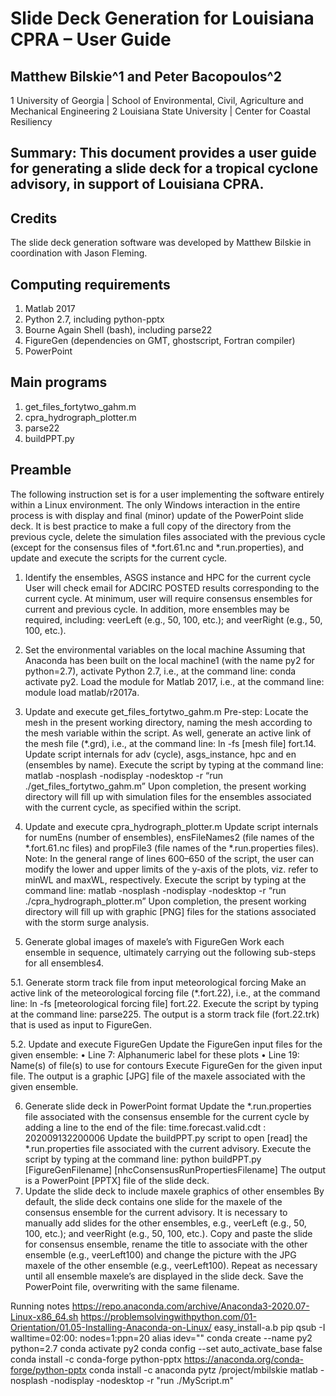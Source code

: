# Slide Deck Generation for Louisiana CPRA – User Guide

## Matthew Bilskie^1 and Peter Bacopoulos^2

1 University of Georgia | School of Environmental, Civil, Agriculture and Mechanical Engineering
2 Louisiana State University | Center for Coastal Resiliency

## Summary: This document provides a user guide for generating a slide deck for a tropical cyclone advisory, in support of Louisiana CPRA.

## Credits
The slide deck generation software was developed by Matthew Bilskie in coordination with Jason Fleming.

## Computing requirements
1. Matlab 2017
2. Python 2.7, including python-pptx
3. Bourne Again Shell (bash), including parse22
4. FigureGen (dependencies on GMT, ghostscript, Fortran compiler)
5. PowerPoint

## Main programs
1. get_files_fortytwo_gahm.m
2. cpra_hydrograph_plotter.m
3. parse22
4. buildPPT.py

## Preamble
The following instruction set is for a user implementing the software entirely within a Linux environment.  The only Windows interaction in the entire process is with display and final (minor) update of the PowerPoint slide deck.
It is best practice to make a full copy of the directory from the previous cycle, delete the simulation files associated with the previous cycle (except for the consensus files of *.fort.61.nc and *.run.properties), and update and execute the scripts for the current cycle.


1. Identify the ensembles, ASGS instance and HPC for the current cycle
User will check email for ADCIRC POSTED results corresponding to the current cycle.  At minimum, user will require consensus ensembles for current and previous cycle.  In addition, more ensembles may be required, including: veerLeft (e.g., 50, 100, etc.); and veerRight (e.g., 50, 100, etc.).

2. Set the environmental variables on the local machine
Assuming that Anaconda has been built on the local machine1 (with the name py2 for python=2.7), activate Python 2.7, i.e., at the command line: conda activate py2.
Load the module for Matlab 2017, i.e., at the command line: module load matlab/r2017a.

3. Update and execute get_files_fortytwo_gahm.m
Pre-step: Locate the mesh in the present working directory, naming the mesh according to the mesh variable within the script.  As well, generate an active link of the mesh file (*.grd), i.e., at the command line: ln -fs [mesh file] fort.14.
Update script internals for adv (cycle), asgs_instance, hpc and en (ensembles by name).  Execute the script by typing at the command line:
matlab -nosplash -nodisplay -nodesktop -r “run ./get_files_fortytwo_gahm.m”
Upon completion, the present working directory will fill up with simulation files for the ensembles associated with the current cycle, as specified within the script.

4. Update and execute cpra_hydrograph_plotter.m
Update script internals for numEns (number of ensembles), ensFileNames2 (file names of the *.fort.61.nc files) and propFile3 (file names of the *.run.properties files).  Note: In the general range of lines 600–650 of the script, the user can modify the lower and upper limits of the y-axis of the plots, viz. refer to minWL and maxWL, respectively.
Execute the script by typing at the command line:
matlab -nosplash -nodisplay -nodesktop -r “run ./cpra_hydrograph_plotter.m”
Upon completion, the present working directory will fill up with graphic [PNG] files for the stations associated with the storm surge analysis.

5. Generate global images of maxele’s with FigureGen
Work each ensemble in sequence, ultimately carrying out the following sub-steps for all ensembles4.

5.1. Generate storm track file from input meteorological forcing
Make an active link of the meteorological forcing file (*.fort.22), i.e., at the command line: ln -fs [meteorological forcing file] fort.22.  Execute the script by typing at the command line: parse225.  The output is a storm track file (fort.22.trk) that is used as input to FigureGen.

5.2. Update and execute FigureGen
Update the FigureGen input files for the given ensemble:
    • Line 7:	Alphanumeric label for these plots
    • Line 19:	Name(s) of file(s) to use for contours
Execute FigureGen for the given input file.  The output is a graphic [JPG] file of the maxele associated with the given ensemble.

6. Generate slide deck in PowerPoint format
Update the *.run.properties file associated with the consensus ensemble for the current cycle by adding a line to the end of the file:
time.forecast.valid.cdt : 202009132200006
Update the buildPPT.py script to open [read] the *.run.properties file associated with the current advisory.
Execute the script by typing at the command line:
python buildPPT.py [FigureGenFilename] [nhcConsensusRunPropertiesFilename]
The output is a PowerPoint [PPTX] file of the slide deck.
7. Update the slide deck to include maxele graphics of other ensembles
By default, the slide deck contains one slide for the maxele of the consensus ensemble for the current advisory.  It is necessary to manually add slides for the other ensembles, e.g., veerLeft (e.g., 50, 100, etc.); and veerRight (e.g., 50, 100, etc.).  Copy and paste the slide for consensus ensemble, rename the title to associate with the other ensemble (e.g., veerLeft100) and change the picture with the JPG maxele of the other ensemble (e.g., veerLeft100).  Repeat as necessary until all ensemble maxele’s are displayed in the slide deck.  Save the PowerPoint file, overwriting with the same filename.

Running notes
https://repo.anaconda.com/archive/Anaconda3-2020.07-Linux-x86_64.sh
https://problemsolvingwithpython.com/01-Orientation/01.05-Installing-Anaconda-on-Linux/
easy_install-a.b pip
qsub -I walltime=02:00: nodes=1:ppn=20
alias idev=""
conda create --name py2 python=2.7
conda activate py2
conda config --set auto_activate_base false
conda install -c conda-forge python-pptx
https://anaconda.org/conda-forge/python-pptx
conda install -c anaconda pytz
/project/mbilskie
matlab -nosplash -nodisplay -nodesktop -r "run ./MyScript.m"
